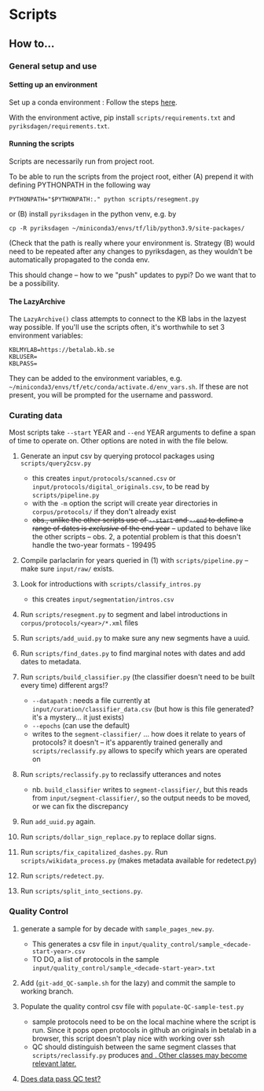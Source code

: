 # Scripts



## How to...

### General setup and use

#### Setting up an environment

Set up a conda environment : Follow the steps [here](https://www.tensorflow.org/install/pip).

With the environment active, pip install `scripts/requirements.txt` and `pyriksdagen/requirements.txt`.

#### Running the scripts

Scripts are necessarily run from project root.

To be able to run the scripts from the project root, either (A) prepend it with defining PYTHONPATH in the following way

```PYTHONPATH="$PYTHONPATH:." python scripts/resegment.py```

or (B) install `pyriksdagen` in the python venv, e.g. by

```cp -R pyriksdagen ~/miniconda3/envs/tf/lib/python3.9/site-packages/```

(Check that the path is really where your environment is. Strategy (B) would need to be repeated after any changes to pyriksdagen, as they wouldn't be automatically propagated to the conda env. 

This should change – how to we "push" updates to pypi? Do we want that to be a possibility.


#### The LazyArchive

The `LazyArchive()` class attempts to connect to the KB labs in the lazyest way possible. If you'll use the scripts often, it's worthwhile to set 3 environment variables:

	KBLMYLAB=https://betalab.kb.se
	KBLUSER=
	KBLPASS=

They can be added to the environment variables, e.g. `~/miniconda3/envs/tf/etc/conda/activate.d/env_vars.sh`. If these are not present, you will be prompted for the username and password.



### Curating data


Most scripts take `--start` YEAR and `--end` YEAR arguments to define a span of time to operate on. Other options are noted in with the file below.

1. Generate an input csv by querying protocol packages using `scripts/query2csv.py`
	- this creates `input/protocols/scanned.csv` or `input/protocols/digital_originals.csv`, to be read by `scripts/pipeline.py`
	- with the `-m` option the script will create year directories in `corpus/protocols/` if they don't already exist
    - ~~obs., unlike the other scripts use of `--start` and `--end` to define a range of dates is *exclusive* of the end year~~
        – updated to behave like the other scripts
    – obs. 2, a potential problem is that this doesn't handle the two-year formats - 199495

2. Compile parlaclarin for years queried in (1) with `scripts/pipeline.py`
    – make sure `input/raw/` exists.
3. Look for introductions with `scripts/classify_intros.py`
	- this creates `input/segmentation/intros.csv`

4. Run `scripts/resegment.py` to segment and label introductions in `corpus/protocols/<year>/*.xml` files
5. Run `scripts/add_uuid.py` to make sure any new segments have a uuid.
6. Run `scripts/find_dates.py` to find marginal notes with dates and add dates to metadata.
7. Run `scripts/build_classifier.py` (the classifier doesn't need to be built every time)
	different args!?
	- `--datapath` : needs a file currently at `input/curation/classifier_data.csv` (but how is this file generated? it's a mystery... it just exists)
	- `--epochs` (can use the default)
	- writes to the `segment-classifier/` ... how does it relate to years of protocols? it doesn't – it's apparently trained generally and `scripts/reclassify.py` allows to specify which years are operated on

8. Run `scripts/reclassify.py` to reclassify utterances and notes
    - nb. `build_classifier` writes to `segment-classifier/`, but this reads from `input/segment-classifier/`, so the output needs to be moved, or we can fix the discrepancy

9. Run `add_uuid.py` again.
10. Run `scripts/dollar_sign_replace.py` to replace dollar signs.
11. Run `scripts/fix_capitalized_dashes.py`.
	Run `scripts/wikidata_process.py` (makes metadata available for redetect.py)
12. Run `scripts/redetect.py`.
13. Run `scripts/split_into_sections.py`.


### Quality Control

1. generate a sample for by decade with `sample_pages_new.py`. 
	- This generates a csv file in `input/quality_control/sample_<decade-start-year>.csv`
	- TO DO, a list of protocols in the sample `input/quality_control/sample_<decade-start-year>.txt`
	
2. Add (`git-add_QC-sample.sh` for the lazy) and commit the sample to working branch.

3. Populate the quality control csv file with `populate-QC-sample-test.py`
	- sample protocols need to be on the local machine where the script is run. Since it pops open protocols in github an originals in betalab in a browser, this script doesn't play nice with working over ssh
	- QC should distinguish between the same segment classes that `scripts/reclassify.py` produces <u> and <note>. Other classes may become relevant later.

4. Does data pass QC test?

